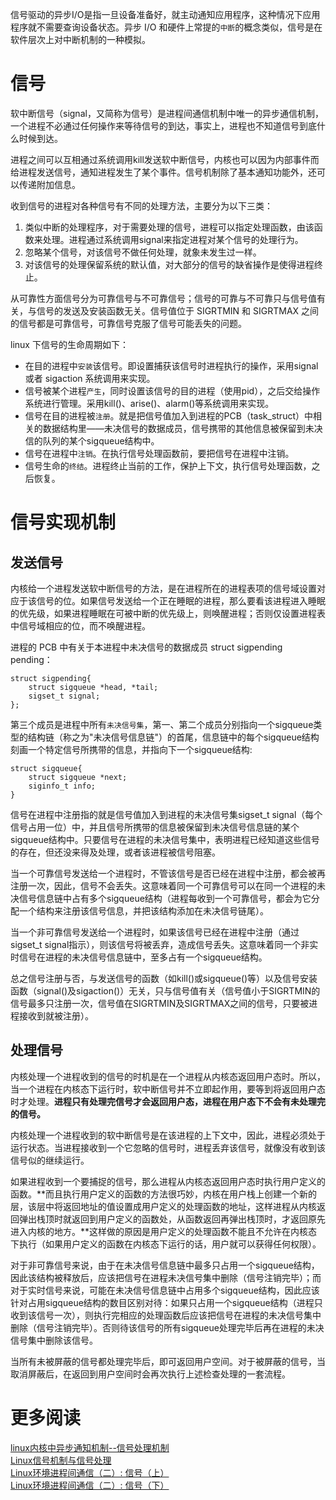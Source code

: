 信号驱动的异步I/O是指一旦设备准备好，就主动通知应用程序，这种情况下应用程序就不需要查询设备状态。异步 I/O 和硬件上常提的`中断`的概念类似，信号是在软件层次上对中断机制的一种模拟。

# 信号

软中断信号（signal，又简称为信号）是进程间通信机制中唯一的异步通信机制，一个进程不必通过任何操作来等待信号的到达，事实上，进程也不知道信号到底什么时候到达。

进程之间可以互相通过系统调用kill发送软中断信号，内核也可以因为内部事件而给进程发送信号，通知进程发生了某个事件。信号机制除了基本通知功能外，还可以传递附加信息。

收到信号的进程对各种信号有不同的处理方法，主要分为以下三类：

1. 类似中断的处理程序，对于需要处理的信号，进程可以指定处理函数，由该函数来处理。进程通过系统调用signal来指定进程对某个信号的处理行为。
2. 忽略某个信号，对该信号不做任何处理，就象未发生过一样。
3. 对该信号的处理保留系统的默认值，对大部分的信号的缺省操作是使得进程终止。

从可靠性方面信号分为可靠信号与不可靠信号；信号的可靠与不可靠只与信号值有关，与信号的发送及安装函数无关。信号值位于 SIGRTMIN 和 SIGRTMAX 之间的信号都是可靠信号，可靠信号克服了信号可能丢失的问题。

linux 下信号的生命周期如下：

* 在目的进程中`安装`该信号。即设置捕获该信号时进程执行的操作，采用signal 或者 sigaction 系统调用来实现。
* 信号被某个进程`产生`，同时设置该信号的目的进程（使用pid），之后交给操作系统进行管理。采用kill()、arise()、alarm()等系统调用来实现。
* 信号在目的进程被`注册`。就是把信号值加入到进程的PCB（task_struct）中相关的数据结构里——未决信号的数据成员，信号携带的其他信息被保留到未决信的队列的某个sigqueue结构中。
* 信号在进程中`注销`。在执行信号处理函数前，要把信号在进程中注销。
* 信号生命的`终结`。进程终止当前的工作，保护上下文，执行信号处理函数，之后恢复。

# 信号实现机制

## 发送信号

内核给一个进程发送软中断信号的方法，是在进程所在的进程表项的信号域设置对应于该信号的位。如果信号发送给一个正在睡眠的进程，那么要看该进程进入睡眠的优先级，如果进程睡眠在可被中断的优先级上，则唤醒进程；否则仅设置进程表中信号域相应的位，而不唤醒进程。

进程的 PCB 中有关于本进程中未决信号的数据成员 struct sigpending pending：

    struct sigpending{
    	struct sigqueue *head, *tail;
    	sigset_t signal;
    };

第三个成员是进程中所有`未决信号集`，第一、第二个成员分别指向一个sigqueue类型的结构链（称之为"未决信号信息链"）的首尾，信息链中的每个sigqueue结构刻画一个特定信号所携带的信息，并指向下一个sigqueue结构:

    struct sigqueue{
    	struct sigqueue *next;
    	siginfo_t info;
    }

信号在进程中注册指的就是信号值加入到进程的未决信号集sigset_t signal（每个信号占用一位）中，并且信号所携带的信息被保留到未决信号信息链的某个sigqueue结构中。只要信号在进程的未决信号集中，表明进程已经知道这些信号的存在，但还没来得及处理，或者该进程被信号阻塞。

当一个可靠信号发送给一个进程时，不管该信号是否已经在进程中注册，都会被再注册一次，因此，信号不会丢失。这意味着同一个可靠信号可以在同一个进程的未决信号信息链中占有多个sigqueue结构（进程每收到一个可靠信号，都会为它分配一个结构来注册该信号信息，并把该结构添加在未决信号链尾）。

当一个非可靠信号发送给一个进程时，如果该信号已经在进程中注册（通过sigset_t signal指示），则该信号将被丢弃，造成信号丢失。这意味着同一个非实时信号在进程的未决信号信息链中，至多占有一个sigqueue结构。

总之信号注册与否，与发送信号的函数（如kill()或sigqueue()等）以及信号安装函数（signal()及sigaction()）无关，只与信号值有关（信号值小于SIGRTMIN的信号最多只注册一次，信号值在SIGRTMIN及SIGRTMAX之间的信号，只要被进程接收到就被注册）。

## 处理信号

内核处理一个进程收到的信号的时机是在一个进程从内核态返回用户态时。所以，当一个进程在内核态下运行时，软中断信号并不立即起作用，要等到将返回用户态时才处理。**进程只有处理完信号才会返回用户态，进程在用户态下不会有未处理完的信号。**

内核处理一个进程收到的软中断信号是在该进程的上下文中，因此，进程必须处于运行状态。当进程接收到一个它忽略的信号时，进程丢弃该信号，就像没有收到该信号似的继续运行。

如果进程收到一个要捕捉的信号，那么进程从内核态返回用户态时执行用户定义的函数。**而且执行用户定义的函数的方法很巧妙，内核在用户栈上创建一个新的层，该层中将返回地址的值设置成用户定义的处理函数的地址，这样进程从内核返回弹出栈顶时就返回到用户定义的函数处，从函数返回再弹出栈顶时，才返回原先进入内核的地方。**这样做的原因是用户定义的处理函数不能且不允许在内核态下执行（如果用户定义的函数在内核态下运行的话，用户就可以获得任何权限）。

对于非可靠信号来说，由于在未决信号信息链中最多只占用一个sigqueue结构，因此该结构被释放后，应该把信号在进程未决信号集中删除（信号注销完毕）；而对于实时信号来说，可能在未决信号信息链中占用多个sigqueue结构，因此应该针对占用sigqueue结构的数目区别对待：如果只占用一个sigqueue结构（进程只收到该信号一次），则执行完相应的处理函数后应该把信号在进程的未决信号集中删除（信号注销完毕）。否则待该信号的所有sigqueue处理完毕后再在进程的未决信号集中删除该信号。

当所有未被屏蔽的信号都处理完毕后，即可返回用户空间。对于被屏蔽的信号，当取消屏蔽后，在返回到用户空间时会再次执行上述检查处理的一套流程。

# 更多阅读
 
[linux内核中异步通知机制--信号处理机制](http://abcdxyzk.github.io/blog/2015/02/11/kernel-sched-signal/)  
[Linux信号机制与信号处理](http://c.biancheng.net/cpp/html/2784.html)  
[Linux环境进程间通信（二）: 信号（上）](http://www.ibm.com/developerworks/cn/linux/l-ipc/part2/index1.html)  
[Linux环境进程间通信（二）: 信号（下）](http://www.ibm.com/developerworks/cn/linux/l-ipc/part2/index2.html)  

